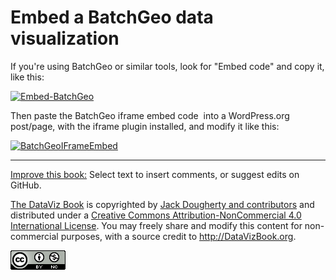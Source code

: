 # Embed a BatchGeo data visualization

If you're using BatchGeo or similar tools, look for "Embed code" and copy it, like this:

<a href="http://epress.trincoll.edu/dataviz/wp-content/uploads/sites/11/2014/02/Embed-BatchGeo.png"><img class="aligncenter size-full wp-image-47" alt="Embed-BatchGeo" src="http://epress.trincoll.edu/dataviz/wp-content/uploads/sites/11/2014/02/Embed-BatchGeo.png" width="436" height="82" /></a>

Then paste the BatchGeo iframe embed code  into a WordPress.org post/page, with the iframe plugin installed, and modify it like this:

<a href="http://epress.trincoll.edu/dataviz/wp-content/uploads/sites/11/2014/02/BatchGeoIFrameEmbed.png"><img class="aligncenter size-full wp-image-48" alt="BatchGeoIFrameEmbed" src="http://epress.trincoll.edu/dataviz/wp-content/uploads/sites/11/2014/02/BatchGeoIFrameEmbed.png" width="559" height="399" /></a>




---



[Improve this book:](../../gitbook/improve.md) Select text to insert comments, or suggest edits on GitHub.

[The DataViz Book](http://datavizbook.org)
is copyrighted by [Jack Dougherty and contributors](../../introduction/who.md)
and distributed under a [Creative Commons Attribution-NonCommercial 4.0 International License](http://creativecommons.org/licenses/by-nc/4.0). You may freely share and modify this content for non-commercial purposes, with a source credit to http://DataVizBook.org.

![Creative Commons by-nc image](../../cc-by-nc.png)
